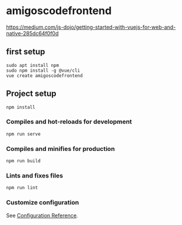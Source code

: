 # amigoscodefrontend

<https://medium.com/js-dojo/getting-started-with-vuejs-for-web-and-native-285dc64f0f0d>

## first setup

    sudo apt install npm
    sudo npm install -g @vue/cli
    vue create amigoscodefrontend

## Project setup
```
npm install
```

### Compiles and hot-reloads for development
```
npm run serve
```

### Compiles and minifies for production
```
npm run build
```

### Lints and fixes files
```
npm run lint
```

### Customize configuration
See [Configuration Reference](https://cli.vuejs.org/config/).
